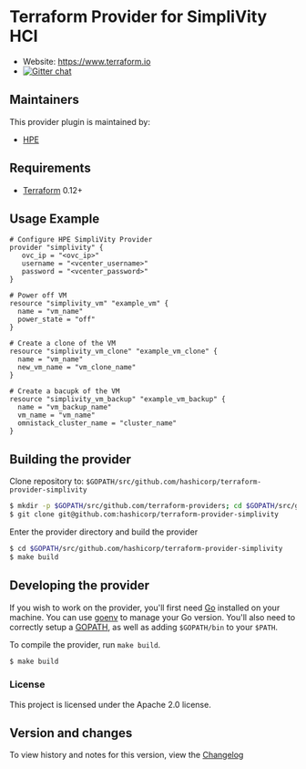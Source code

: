 Terraform Provider for SimpliVity HCI
==================

- Website: https://www.terraform.io
- [![Gitter chat](https://badges.gitter.im/hashicorp-terraform/Lobby.png)](https://gitter.im/hashicorp-terraform/Lobby)

Maintainers
-----------

This provider plugin is maintained by:

* [HPE](http://hpe.com/simplivity)

Requirements
------------

- [Terraform](https://www.terraform.io/downloads.html) 0.12+


## Usage Example

```
# Configure HPE SimpliVity Provider
provider "simplivity" {
   ovc_ip = "<ovc_ip>"
   username = "<vcenter_username>"
   password = "<vcenter_password>"
}

# Power off VM
resource "simplivity_vm" "example_vm" {
  name = "vm_name"
  power_state = "off"
}

# Create a clone of the VM
resource "simplivity_vm_clone" "example_vm_clone" {
  name = "vm_name"
  new_vm_name = "vm_clone_name"
}

# Create a bacupk of the VM
resource "simplivity_vm_backup" "example_vm_backup" {
  name = "vm_backup_name"
  vm_name = "vm_name"
  omnistack_cluster_name = "cluster_name"
}
```

Building the provider
---------------------

Clone repository to: `$GOPATH/src/github.com/hashicorp/terraform-provider-simplivity`

```sh
$ mkdir -p $GOPATH/src/github.com/terraform-providers; cd $GOPATH/src/github.com/terraform-providers
$ git clone git@github.com:hashicorp/terraform-provider-simplivity
```

Enter the provider directory and build the provider

```sh
$ cd $GOPATH/src/github.com/hashicorp/terraform-provider-simplivity
$ make build
```

Developing the provider
---------------------------

If you wish to work on the provider, you'll first need [Go](http://www.golang.org)
installed on your machine. You can use [goenv](https://github.com/syndbg/goenv)
to manage your Go version. You'll also need to correctly setup a [GOPATH](http://golang.org/doc/code.html#GOPATH),
as well as adding `$GOPATH/bin` to your `$PATH`.

To compile the provider, run `make build`.

```sh
$ make build
```

### License

This project is licensed under the Apache 2.0 license.

## Version and changes

To view history and notes for this version, view the [Changelog](CHANGELOG.md)
